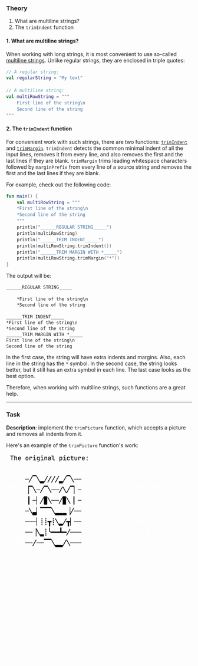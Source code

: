### Theory

1. What are multiline strings?
2. The `trimIndent` function

#### 1. What are multiline strings?

When working with long strings, it is most convenient to use so-called [multiline strings](https://kotlinlang.org/docs/coding-conventions.html#strings).
Unlike regular strings, they are enclosed in triple quotes:
```kotlin
// A regular string:
val regularString = "My text"

// A multiline string:
val multiRowString = """
    First line of the string\n
    Second line of the string
"""
```


#### 2. The `trimIndent` function

For convenient work with such strings, there are two functions: [`trimIndent`](https://kotlinlang.org/api/latest/jvm/stdlib/kotlin.text/trim-indent.html) and [`trimMargin`](https://kotlinlang.org/api/latest/jvm/stdlib/kotlin.text/trim-margin.html).
`trimIndent` detects the common minimal indent of all the input lines, 
removes it from every line, and also removes the first and the last lines 
if they are blank.
`trimMargin` trims leading whitespace characters 
followed by `marginPrefix` from every line of a source string and removes 
the first and the last lines if they are blank.

For example, check out the following code:
```kotlin
fun main() {
    val multiRowString = """
    *First line of the string\n
    *Second line of the string
    """
    println("______REGULAR STRING_____")
    println(multiRowString)
    println("______TRIM INDENT_____")
    println(multiRowString.trimIndent())
    println("______TRIM MARGIN WITH *_____")
    println(multiRowString.trimMargin("*"))
}
```

The output will be:

```text
______REGULAR STRING_____

    *First line of the string\n
    *Second line of the string
    
______TRIM INDENT_____
*First line of the string\n
*Second line of the string
______TRIM MARGIN WITH *_____
First line of the string\n
Second line of the string
```

In the first case, the string will have extra indents and margins. 
Also, each line in the string has the `*` symbol.
In the second case, the string looks better, but it still has an extra symbol in each line.
The last case looks as the best option.

Therefore, when working with multiline strings, such functions are a great help.

___

### Task

**Description**: implement the `trimPicture` function, which accepts a picture and removes all indents from it. 

Here's an example of the `trimPicture` function's work:

![`trimPicture` function work](../../utils/src/main/resources/images/part1/AlmostDone/trimmed_picture.gif "`trimPicture` function work")

